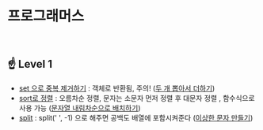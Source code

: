 # 프로그래머스 
<br>

## :point_up: Level 1

* [set 으로 중복 제거하기](https://developer.mozilla.org/ko/docs/Web/JavaScript/Reference/Global_Objects/Set) : 객체로 반환됨, 주의! ([두 개 뽑아서 더하기](https://github.com/kanghyew0n/programmers-challenges/blob/main/Level1/%EB%91%90%20%EA%B0%9C%20%EB%BD%91%EC%95%84%EC%84%9C%20%EB%8D%94%ED%95%98%EA%B8%B0.js))
* [sort로 정렬](https://developer.mozilla.org/ko/docs/Web/JavaScript/Reference/Global_Objects/Array/sort) : 오름차순 정렬, 문자는 소문자 먼저 정렬 후 대문자 정렬 , 함수식으로 사용 가능 ([문자열 내림차순으로 배치하기](https://github.com/kanghyew0n/programmers-challenges/blob/main/Level1/%EB%AC%B8%EC%9E%90%EC%97%B4%20%EB%82%B4%EB%A6%BC%EC%B0%A8%EC%88%9C%EC%9C%BC%EB%A1%9C%20%EB%B0%B0%EC%B9%98%ED%95%98%EA%B8%B0.js))
* [split](https://developer.mozilla.org/ko/docs/Web/JavaScript/Reference/Global_Objects/String/split) : split(' ', -1) 으로 해주면 공백도 배열에 포함시켜준다 ([이상한 문자 만들기](https://github.com/kanghyew0n/programmers-challenges/blob/main/Level1/%EC%9D%B4%EC%83%81%ED%95%9C%20%EB%AC%B8%EC%9E%90%20%EB%A7%8C%EB%93%A4%EA%B8%B0.js))


<br><br>
